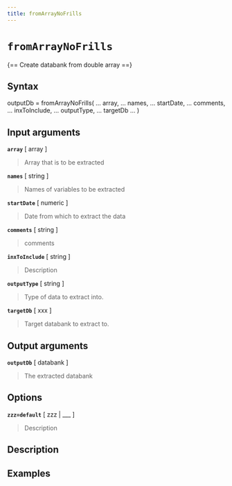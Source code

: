 ```yaml
---
title: fromArrayNoFrills
---
```


# `fromArrayNoFrills`

{== Create databank from double array ==}


## Syntax 

outputDb = fromArrayNoFrills( ...
    array, ...
    names, ...
    startDate, ...
    comments, ...
    inxToInclude, ...
    outputType, ...
    targetDb ...
)

## Input arguments 

__`array`__ [ array ]
> 
> Array that is to be extracted
> 

__`names`__ [ string ]
> 
> Names of variables to be extracted
> 

__`startDate`__ [ numeric ]
> 
> Date from which to extract the data
> 

__`comments`__ [ string ]
> 
> comments
> 

__`inxToInclude`__ [ string ]
> 
> Description
> 

__`outputType`__ [ string ]
> 
> Type of data to extract into.
> 

__`targetDb`__ [ xxx ]
> 
> Target databank to extract to.
> 

## Output arguments 

__`outputDb`__ [ databank ]
> 
> The extracted databank
> 

## Options 

__`zzz=default`__ [ zzz | ___ ]
> 
> Description
> 

## Description 



## Examples

```matlab
```